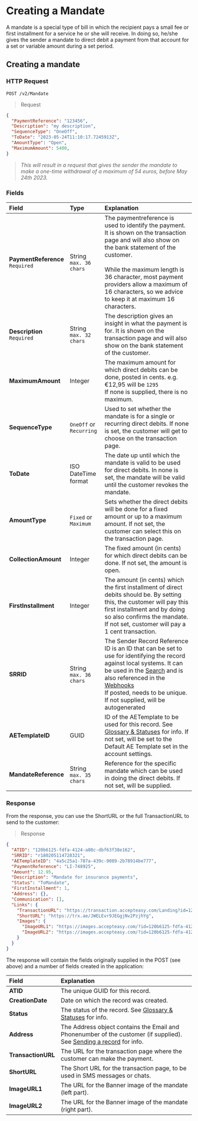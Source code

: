 # Creating a Mandate

A mandate is a special type of bill in which the recipient pays a small fee or first installment for a service he or she will receive. In doing so, he/she gives the sender a mandate to direct debit a payment from that account for a set or variable amount during a set period.

## Creating a mandate

### HTTP Request

`POST /v2/Mandate`

> Request
```json
{
  "PaymentReference": "123456",
  "Description": "my description",
  "SequenceType": "OneOff",
  "ToDate": "2023-05-24T11:10:17.7245913Z",
  "AmountType": "Open",
  "MaximumAmount": 5400,
}
```
> <i>This will result in a request that gives the sender the mandate to make a one-time withdrawal of a maximum of 54 euros, before May 24th 2023.</i>

### Fields

| Field                                      | Type                                | Explanation       |
|:-------------------------------------------|:------------------------------------|:------------------|
| **PaymentReference** <br/> `Required`      |  String<br/>`max. 36 chars`         |The paymentreference is used to identify the payment. It is shown on the transaction page and will also show on the bank statement of the customer. <br/><br/> While the maximum length is 36 character, most payment providers allow a maximum of 16 characters, so we advice to keep it at maximum 16 characters.|
| **Description** <br/> `Required`        |  String<br/>`max. 32 chars `           | The description gives an insight in what the payment is for. It is shown on the transaction page and will also show on the bank statement of the customer.  |
| **MaximumAmount**                               |  Integer                            | The maximum amount for which direct debits can be done, posted in cents. e.g. &euro;12,95 will be `1295`<br/> If none is supplied, there is no maximum.  |
| **SequenceType**                               |  `OneOff` or `Recurring`             | Used to set whether the mandate is for a single or recurring direct debits. If none is set, the customer will get to choose on the transaction page. |
| **ToDate**                               |  ISO DateTime format                | The date up until which the mandate is valid to be used for direct debits. In none is set, the mandate will be valid until the customer revokes the mandate. |
| **AmountType**                               |  `Fixed` or `Maximum`                 | Sets whether the direct debits will be done for a fixed amount or up to a maximum amount. If not set, the customer can select this on the transaction page. |
| **CollectionAmount**                               |  Integer              | The fixed amount (in cents) for which direct debits can be done. If not set, the amount is open. |
| **FirstInstallment**                               |  Integer             | The amount (in cents) which the first installment of direct debits should be. By setting this, the customer will pay this first installment and by doing so also confirms the mandate. If not set, customer will pay a 1 cent transaction.|
| **SRRID**                                   |  String<br/>`max. 36 chars `             | The Sender Record Reference ID is an ID that can be set to use for identifying the record against local systems. It can be used in the [Search](#search) and is also referenced in the [Webhooks](#receiving-webhooks)<br/>If posted, needs to be unique. <br/> If not supplied, will be autogenerated|
| **AETemplateID**                             |  GUID                               | ID of the AETemplate to be used for this record. See [Glossary & Statuses](#glossary-amp-statuses) for info. If not set, will be set to the Default AE Template set in the account settings. |
| **MandateReference**                             |  String<br/>`max. 35 chars `                                | Reference for the specific mandate which can be used in doing the direct debits. If not set, will be supplied. |





### Response
From the response, you can use the ShortURL or the full TransactionURL to send to the customer:


> Response
```json
{
  "ATID": "120b6125-fdfa-4124-a08c-dbf63f38e162",
  "SRRID": "r180205114728321",
  "AETemplateID": "4a5c25a1-787a-439c-9089-2b78914be777",
  "PaymentReference": "LI-748925",
  "Amount": 12.95,
  "Description": "Mandate for insurance payments",
  "Status": "ToMandate",
  "FirstInstallment": 1,
  "Address": {},
  "Communication": [],
  "Links": {
    "TransactionURL": "https://transaction.accepteasy.com/Landing?id=120b6125-fdfa-4124-a08c-dbf63f38e162&detail=true",
    "ShortURL": "https://trx.ae/JWELEvr9JEGgjNv2PzjhYg",
    "Images": {
      "ImageURL1": "https://images.accepteasy.com/?id=120b6125-fdfa-4124-a08c-dbf63f38e162&Culture=nl-NL&part=1",
      "ImageURL2": "https://images.accepteasy.com/?id=120b6125-fdfa-4124-a08c-dbf63f38e162&Culture=nl-NL&part=2"
    }
  }
}
```

The response will contain the fields originally supplied in the POST (see above) and a number of fields created in the application:

| Field        | Explanation          |
|:-------------|:------------------|
| **ATID**           |  The unique GUID for this record.|
| **CreationDate**           |  Date on which the record was created.|
| **Status** |  The status of the record. See [Glossary & Statuses](#mandate-status) for info.  |
| **Address**       |   The Address object contains the Email and Phonenumber of the customer (if supplied). See [Sending a record](#sending-a-record) for info.   |
| **TransactionURL**           |  The URL for the transaction page where the customer can make the payment.|
| **ShortURL**           | The Short URL for the transaction page, to be used in SMS messages or chats.|
| **ImageURL1**           |  The URL for the Banner image of the mandate (left part).|
| **ImageURL2**           |  The URL for the Banner image of the mandate (right part).|
